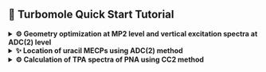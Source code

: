 ## 🚀 Turbomole Quick Start Tutorial

<details>
<summary><strong>⚙️ Geometry optimization at MP2 level and vertical excitation spectra at ADC(2) level</strong></summary>

### 📦 Prerequisites

Before you begin, make sure you have:

- Access to a Unix/Linux shell
- Turbomole installed and the environment set (e.g., `source $TURBODIR/Config_turbo_env`)
- Basic knowledge of terminal commands

### 🧪 1. Create a Working Directory

```bash
mkdir u0 && cd u0
```

### 📄 2. Create a Coord File

Create a file named `coord` with the geometry in Turbomole format or use `x2c` program to convert xyz file.
We start by preparing a starting geometry for S0 minimum from Lan's paper. Once we have the `uracil_s0.xyz` file prepared:

```
12

C   0.716126   0.993705   0.544611
N   1.529554   0.096420  -0.154703
C   1.148624  -1.190211  -0.516755
N  -0.141601  -1.574302  -0.139161
C  -1.004144  -0.755388   0.549189
C  -0.622242   0.509548   0.903198
O   1.897063  -1.970445  -1.140840
H  -1.268164   1.188387   1.445399
O   1.147369   2.123538   0.822461
H   2.463328   0.394677  -0.420185
H  -0.430534  -2.511576  -0.398840
H  -2.001147  -1.145109   0.803947
```
we may convert it to TM format:
```bash
sub-interactive
module load turbomole/7.6
x2t uracil_s0.xyz > coord
cat coord
```
```
$coord
    1.35328201072375      1.87783029867125      1.02916563445857       c
    2.89043815282585      0.18220739293642     -0.29234630065798       n
    2.17058478017215     -2.24917282051696     -0.97652542353099       c
   -0.26758710897313     -2.97499961745060     -0.26297617722905       n
   -1.89755714968622     -1.42747643782881      1.03781680065710       c
   -1.17586696323939      0.96290616735081      1.70679685630975       c
    3.58492951116094     -3.72360139363823     -2.15587515201806       o
   -2.39648264110992      2.24572596006565      2.73140825080796       h
    2.16821317388575      4.01290523523556      1.55422603818584       o
    4.65501527512215      0.74583143768893     -0.79403457167588       h
   -0.81359134733963     -4.74619078118309     -0.75369836754574       h
   -3.78161976511649     -2.16394239284409      1.51923964871451       h
$end
```

### ⚙️ 2. Setup calculations with `define`

Using the `define` interactively is rather tedious, thus it is convenient to prepare a plain text file containing the required commands and redirect it to STDIN. For S0 ground state optimization, we could use the following `scs-mp2.def` file (please note that the formatting including blank lines is crucial). In this example, we use the SCS variant of MP2 with a def2-SV(P) basis set and EHT guess. We will use `ricc2` program thus we need also an auxiliary basis set (cbas).

```


a coord
sy c1
ired
*
b all SV(P)
*
eht



scf
iter
200

cc
freeze
*
cbas
*
memory
4000
ricc2
model mp2
scs  cos=1.20000   css=0.33333
maxiter 200
geoopt mp2
*
*
*
*
```
We are ready to run `define`

```bash
define < scs-mp2.def
```

### ⚛️ 3. Run a Single Point HF Calculation (optional)

We could now run preliminary HF calculations interactively:

```bash
dscf > dscf.out
```
or submit this job to a queue using [Turbomole](./assets/scripts/Turbomole) (I will be using my scripts available in this repo in [assets/scripts](./assets/scripts) folder).

```bash
To setup turbomole job use:

Turbomole [options] program

To prepare turbomole job (x2t or define)

Turbomole -s x2t coordinates.xyz
Turbomole -s define define_script

Where options are:
  -s toggle sequential/batch execution
  -m memory [32, total: 32]
  -n # nodes [1]
  -p # cores [16]
  -q queue [normal]
  -t wall time [72]
  -x test execution scripts
  -h print this help
  -e print turbomole environment
  -v version: 7.6, 7.8 [7.6]
  -a architecture [smp]
```
Let us submit `dscf` calculations first:
```bash
Turbomole dscf
```
The output is redirected to `$cwd_program.log` file (in this case `u0_dscf.log`).

### 🔁 5. Optimize the Geometry

To optimize the geometry we could submit an interactive `jobex` run 
```bash
jobex -c 200 -level cc2 | tee jobex.out
```
or submit it to a queue
```bash
Turbomole jobex -c 200 -level cc2
```

### 📊 6. Analyze Results

- The successful run produces `GEO_OPT_CONVERGED` file.
- Check `energy` for total energy
- Look into `control`, `job.last` and output files for further analysis
- Use `tm2molden` to visualize orbitals
- Use `t2x > trj.xyz` to check the optimization trajectory

### 🧼 7. Clean Up

```bash
rm -f *.tmp *.bak CC* *cao
```

### ⚙️ 8. Calculate the vertical excitation energies at ADC(2) level

Let us now prepare calculations of vertical excitation energies at the ADC(2) level. We can simply copy the coordinates file with optimized geometry: 
```bash
mkdir vee && cd vee
cp ../coord .
```
Now we need to run define using the following script which we put in `scs-adc2.def` file:

```


a coord
sy c1
ired
*
b all SV(P)
*
eht



scf
iter
200

cc
freeze
*
cbas
*
memory
4000
ricc2
model adc(2)
scs  cos=1.20000   css=0.33333
maxiter 200
*
exci
irrep=a nexc=3 multiplicity=1
irrep=a nexc=3 multiplicity=3
spectrum states=all
exprop states=all
*
*
*
```
We are ready to run `define` and the calculations. First `dscf` and then `ricc2`

```bash
sub-interactive 
module load turbomole/7.6
define < scs-adc2.def
dscf | tee dscf.log
ricc2 |tee ricc2.log
```

Alternatively we can exit the interactive job once the calculations are set up and submit the job to the queue.

```bash
sub-interactive 
module load turbomole/7.6
define < scs-adc2.def
exit # to quit the interactive job and return to access node
Turbomole -v 7.6 ricc2 # The Turbomole script will issue the `dscf` calculations automatically.
```

---

### 📚 Resources

- [Turbomole Documentation](https://www.turbomole.org)

</details>

<details>
<summary><strong>✨ Location of uracil MECPs using ADC(2) method</strong></summary>

### Penalty-constrained MECP optimization of Levine & Martínez

[Levine and coworkers](https://pubs.acs.org/doi/10.1021/jp0761618) developed a penalty-constrained MECP optimization algorithm based on minimizing the objective function:

$$F_{IJ}(\mathbf{R}) = \frac{1}{2}\left[ E_I(\mathbf{R}) + E_J(\mathbf{R}) \right] + \sigma \left( \frac{[E_I(\mathbf{R}) - E_J(\mathbf{R})]^2}{E_I(\mathbf{R}) - E_J(\mathbf{R}) + \alpha} \right)$$

where $\alpha$ is a small fixed smoothing parameter to avoid singularities and $\sigma$ is a Lagrange multiplier for a penalty function that drives the energy gap to zero. Minimization of $F_{IJ}$ is performed iteratively for increasingly large values of $\sigma$. This approach is implemented in [CIOpt](./assets/ciopt) program by Levine and Martínez. The precompiled executable should work on most Linux workstations.


### 🧪 1. Create a Working Directory

```bash
mkdir u01a && cd u01a
```

### 📄 2. Create a coord File

We start by preparing a starting geometry for CI denoted u01a in Lan's paper. Once we have the `uracil_ci_u01a.xyz` file prepared we may proceed further.

```
12

C   0.672439   1.019467   0.655871
N   1.517725   0.066593  -0.034713
C   1.104961  -1.154804  -0.508462
N  -0.220285  -1.589127  -0.124376
C  -0.867678  -0.832307   0.775829
C  -0.748312   0.590670   0.596781
O   1.774326  -1.919924  -1.222101
H  -1.130910   0.918647  -0.403385
O   1.196255   2.047388   1.066268
H   2.493484   0.298659  -0.177008
H  -0.419681  -2.573868  -0.293920
H  -1.496061  -1.261484   1.570978
```

### ⚙️ 2. Setup calculations with `xyz2ciopt.py`

To locate the MECP we will use CIOpt program of Martinez et al. and Turbomole to calculate energies and gradients for the ground state at MP2 level and the S1 state at ADC(2) level. CIOpt extracts these data from specified output files using template files. The preparation of these templates is rather tedious and we shall use my [xyz2ciopt.py](./assets/scripts/xyz2ciopt.py) script (needs numpy which can be installed via `pip install numpy` use it at your own risk):

```
This script generates CIOpt templates from xyz file provided based on the
available template file. If there's no template the default template shall be
generated. If -g option is given the data_file should be the CIOpt log file.

Usage: xyz2ciopt.py [options] data_file

Options:
  -h, --help       show this help
  -r, --rs2        prepare molpro rs2  templates
  -c, --rs2c       prepare molpro rs2c templates
  -x, --xms        prepare molpro xms-rs2 templates
  -e, --eomcc      prepare molpro eom-ccsd templates
  -a, --adc2       prepare turbomole adc2 templates (requires adcmp2.sh in ~/bin dir)
                   (in case of CC2 change last line to:&%08(f20.10)00230)
  -l, --log        in case of adc2 read data from ricc2.log instead of gradient files
  -g, --grep       extract trajectory in xyz format from CIOpt.log
```
Usually the following should do the trick:
```bash
xyz2ciopt.py -a uracil_ci_u01a.xyz
```
You should see the following files in the directory:
```bash
ls
adcmp2.sh*   template.read   template.readg2  template.writeg
Control.dat  template.readg  template.write   uracil_ci_u01a.xyz
```
The `adcmp2.sh` is a bash shell script that runs the ground and excited state calculations. The `xyz2ciopt.py` looks for it in `~/bin` directory; it contains `define` scripts that may need to be tweaked. The `upper_def` is for the ADC(2) energy and gradient calculations for S1 state and `lower_def` is for ground-state MP2 calculations. In this example, we should add the `scs  cos=1.20000   css=0.33333` line to both scripts to use the SCS variants. 

```bash
upper_def() {
cat <<EOF | $Turbomole define


a coord
sy c1
*
no
b all SV(P)
*
eht



scf
iter
500

cc
freeze
*
cbas
*
memory
4000
ricc2
model adc(2)
scs  cos=1.20000   css=0.33333
maxiter 100
geoopt adc(2) (a 1)
*
exci
irrep=a nexc=1
*
*
*
EOF
}

lower_def() {
cat <<EOF | $Turbomole define


a coord
sy c1
*
no
b all SV(P)
*
eht



scf
iter
500

cc
freeze
*
cbas
*
memory
2000
ricc2
model mp2
scs  cos=1.20000   css=0.33333
maxiter 100
geoopt mp2
*
*
*
*
EOF
}

```
The `Control.dat` is an input for CIOpt program which may need some customization but usually the defaults are fine.
```
 &control
 nopt=3
 natoms=12
 nstates=2
 istate=2
 nefunc=7
 dlambdagap=3.5
 alpha=0.02
 tol=1.0d-06
 gtol=5.0d-03
 cigap=0.001
 znoncart=.false.
 zangrad=.true.
 zmultigrad=.true.
 cinpdeck='last.xyz'
 coutfile='gradients'
 crunstr='./adcmp2.sh -v smp -n 1 -p 4 -m 800mb -r last.xyz '
/
C   0.672439   1.019467   0.655871
N   1.517725   0.066593  -0.034713
C   1.104961  -1.154804  -0.508462
N  -0.220285  -1.589127  -0.124376
C  -0.867678  -0.832307   0.775829
C  -0.748312   0.590670   0.596781
O   1.774326  -1.919924  -1.222101
H  -1.130910   0.918647  -0.403385
O   1.196255   2.047388   1.066268
H   2.493484   0.298659  -0.177008
H  -0.419681  -2.573868  -0.293920
H  -1.496061  -1.261484   1.570978
```

### 💥 3. Run the CIOpt

We may now submit the `CIOpt` job to a queue:

```bash
usage: CIOpt [options]

Where options are:
  -c code: molpro, adcmp2 [adcmp2]
  -v code version [7.6] molpro: 2012.1.25, turbo: 7.5
  -a code arch [smp]
  -s toggle sequential/batch execution
  -m memory [32]
  -n # nodes [1]
  -p # cores [4]
  -q queue [normal]
  -x test execution scripts
  -t wall time [72]
  -h print this help"
```

In this case, I'd recommend the following (please note that this script expects `CIOpt.e` executable in particular directory, for instance the SLURM function uses `~/appl/ciopt/bin/CIOpt.e` - you may need to change that to reflect your settings):

```bash
CIOpt -c adcmp2 -p 16
```

## 🔬 4. Analyze Results

- The output of `CIOpt` lands in `CIOpt.log` you may use `xyz2ciopt.py -g CIOpt.log` command to extract the trajectory to `CIOpt.xyz` file.
- The `iter.log` file contains information on the model function energy, step and gradients
- `full.log` contains all the output generated by Turbomole. 
- `last.xyz` contains the last geometry i.e. final MECP geometry upon completion

---

## 🧽 Cleanup

```bash
# these were scratch directories for adcmp2.sh script
rm -rf lower upper 
```

---

## 📚 References & Tips

- [Turbomole User Manual](https://www.turbomole.org)

</details>


<details>
<summary><strong>⚙️ Calculation of TPA spectra of PNA using CC2 method</strong></summary>

### 📦 Prerequisites

Before you begin, make sure you have:

- Access to a Unix/Linux shell
- Turbomole installed and the environment set (e.g., `source $TURBODIR/Config_turbo_env`)
- Basic knowledge of terminal commands

### 🧪 1. Create a Working Directory

```bash
mkdir pna && cd pna
```

### 📄 2. Create a Coord File

To make thing simple we will use molget to prepare initial structure
but this may be available in the structure library of TURBOMOLE. 

```bash
sub-interactive
module load OpenBabel
molget.x pna
```

We should now have the `pna.xyz` file in the current directory:

```
16
C6H6N2O2
C         -0.66049        1.19850       -0.00025
C         -0.66049       -1.19850        0.00025
C          0.72051        1.20210       -0.00025
C          0.72051       -1.20210       -0.00015
H          3.29841        0.84000       -0.00095
H          3.29841       -0.84000       -0.00055
C         -1.35039        0.00000       -0.00025
C          1.41661       -0.00000       -0.00015
O         -3.43939        1.05480       -0.00045
N          2.81341       -0.00000       -0.00055
O         -3.43939       -1.05480       -0.00045
N         -2.83039        0.00000       -0.00035
H         -1.20239        2.13270        0.00425
H         -1.20239       -2.13270        0.00015
H          1.25871        2.13850       -0.00055
H          1.25871       -2.13850        0.00025
```

No we need to create a `coord` file with the geometry in Turbomole format:

```bash
module purge
module load turbomole/7.9
x2t pna.xyz > coord
cat coord
```
```
$coord
   -1.24814520805407      2.26483676036399     -0.00047243153116       c
   -1.24814520805407     -2.26483676036399      0.00047243153116       c
    1.36156657005411      2.27163977441264     -0.00047243153116       c
    1.36156657005411     -2.27163977441264     -0.00028345891869       c
    6.23309154672689      1.58736994468565     -0.00179523981839       h
    6.23309154672689     -1.58736994468565     -0.00103934936854       h
   -2.55186726143339      0.00000000000000     -0.00047243153116       c
    2.67700492540611     -0.00000000000000     -0.00028345891869       c
   -6.49950513577663      1.99328311625526     -0.00085037675608       o
    5.31657437628339     -0.00000000000000     -0.00103934936854       n
   -6.49950513577663     -1.99328311625526     -0.00085037675608       o
   -5.34866192587953      0.00000000000000     -0.00066140414362       n
   -2.27218779498878      4.03021890598938      0.00803133602966       h
   -2.27218779498878     -4.03021890598938      0.00028345891869       h
    2.37861717032770      4.04117931751221     -0.00103934936854       h
    2.37861717032770     -4.04117931751221      0.00047243153116       h
$end
```

### ⚙️ 2. Setup calculations with `define`

Using the `define` interactively is rather tedious, thus it is
convenient to prepare a plain text file containing the required
commands and redirect it to STDIN. For S0 ground state optimization,
we could use the following `cc2.def` file (please note that the
formatting including blank lines is crucial). In this example, we
use the regular CC2 method with a def2-SV(P) basis set and EHT
guess.

```


a coord
sy c1
ired
*
b all SV(P)
*
eht



scf
iter
200

cc
freeze
*
cbas
*
memory
4000
ricc2
model cc2
maxiter 200
geoopt cc2
*
*
*
*
```
We are ready to run `define`

```bash
define < cc2.def
```

### 🔁 4. Optimize the Geometry

In this example we will optimize the geometry assuming PTE variant
of COSMO solvation model.  For that we need to edit the control file
(there is another method using `cosmoprep` but this one is way
simpler) and add the following lines at the top:

```
$cosmo
  gauss
  nleb = 3
  solvent=chloroform
$reaction_field
  post-SCF
  ccs-like
```

To optimize the geometry we could submit an interactive `jobex` run 
```bash
jobex -c 200 -level cc2 | tee jobex.out
```
or submit it to a queue
```bash
Turbomole jobex -c 200 -level cc2
```

### 📊 6. Analyze Results

- The successful run produces `GEO_OPT_CONVERGED` file.
- Check `energy` for total energy
- Look into `control`, `job.last` and output files for further analysis
- Use `tm2molden` to visualize orbitals
- Use `t2x > trj.xyz` to check the optimization trajectory

### 🧼 7. Clean Up

This time we will keep `cosmo_transfer.tmp`
```bash
rm -f *.bak CC* *cao
```

### ⚙️ 8. Calculate the TPA spectrum 

Let us now prepare calculations of two-photon spectra 
at the CC2 level. We can simply copy the `coord`
file with optimized geometry and other relevant files: 

```bash
mkdir tpa 
cp coord auxbasis basis control cosmo_transfer.tmp mos out_cc2.ccf out.ccf tpa
cd tpa
```

Again, we need to modify the control file and add these lines:

```
$excitations
 irrep=a nexc=1
 twophoton states=all operators=(diplen,diplen)
$laplace
 conv = 8
```

Now we are ready to submit the job (in principle `dscf` and then `ricc2` but `Turbomole` script does this by default.

```bash
Turbomole ricc2
```

The two-photon absorption cross section is given by:
\[
\sigma_{2PA}(\omega) = \frac{4\pi^3 \alpha a_0^5 \omega^2}{c} g(2\omega) \delta_{2PA}
\]

where $\omega$ is the angular frequency of the photon, so that $2\hbar\omega$ corresponds to the transition energy to the excited state (denoted hereafter as $\hbar\omega_f$). One may use either a Lorentzian or Gaussian profile for $g(2\omega)$:

---

### 📚 Resources

- [Turbomole Documentation](https://www.turbomole.org)

</details>

